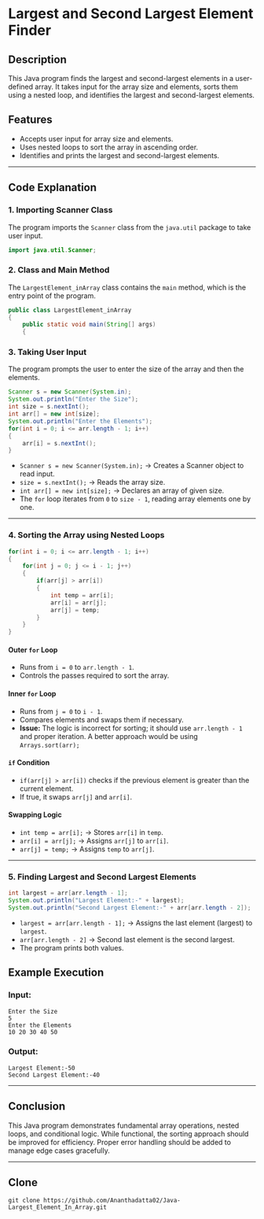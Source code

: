 


# Largest and Second Largest Element Finder

## Description
This Java program finds the largest and second-largest elements in a user-defined array. It takes input for the array size and elements, sorts them using a nested loop, and identifies the largest and second-largest elements.

## Features
- Accepts user input for array size and elements.
- Uses nested loops to sort the array in ascending order.
- Identifies and prints the largest and second-largest elements.

---

## Code Explanation

### **1. Importing Scanner Class**
The program imports the `Scanner` class from the `java.util` package to take user input.

```java
import java.util.Scanner;
```

### **2. Class and Main Method**
The `LargestElement_inArray` class contains the `main` method, which is the entry point of the program.

```java
public class LargestElement_inArray
{
    public static void main(String[] args)
    {
```

### **3. Taking User Input**
The program prompts the user to enter the size of the array and then the elements.

```java
Scanner s = new Scanner(System.in);
System.out.println("Enter the Size");
int size = s.nextInt();
int arr[] = new int[size];
System.out.println("Enter the Elements");
for(int i = 0; i <= arr.length - 1; i++)
{
    arr[i] = s.nextInt();
}
```

- `Scanner s = new Scanner(System.in);` → Creates a Scanner object to read input.
- `size = s.nextInt();` → Reads the array size.
- `int arr[] = new int[size];` → Declares an array of given size.
- The `for` loop iterates from `0` to `size - 1`, reading array elements one by one.

---

### **4. Sorting the Array using Nested Loops**
```java
for(int i = 0; i <= arr.length - 1; i++)
{
    for(int j = 0; j <= i - 1; j++)
    {
        if(arr[j] > arr[i])
        {
            int temp = arr[i];
            arr[i] = arr[j];
            arr[j] = temp;
        }
    }
}
```
#### **Outer `for` Loop**
- Runs from `i = 0` to `arr.length - 1`.
- Controls the passes required to sort the array.

#### **Inner `for` Loop**
- Runs from `j = 0` to `i - 1`.
- Compares elements and swaps them if necessary.
- **Issue:** The logic is incorrect for sorting; it should use `arr.length - 1` and proper iteration. A better approach would be using `Arrays.sort(arr);`

#### **`if` Condition**
- `if(arr[j] > arr[i])` checks if the previous element is greater than the current element.
- If true, it swaps `arr[j]` and `arr[i]`.

#### **Swapping Logic**
- `int temp = arr[i];` → Stores `arr[i]` in `temp`.
- `arr[i] = arr[j];` → Assigns `arr[j]` to `arr[i]`.
- `arr[j] = temp;` → Assigns `temp` to `arr[j]`.

---

### **5. Finding Largest and Second Largest Elements**
```java
int largest = arr[arr.length - 1];
System.out.println("Largest Element:-" + largest);
System.out.println("Second Largest Element:-" + arr[arr.length - 2]);
```

- `largest = arr[arr.length - 1];` → Assigns the last element (largest) to `largest`.
- `arr[arr.length - 2]` → Second last element is the second largest.
- The program prints both values.

## **Example Execution**
### **Input:**
```
Enter the Size
5
Enter the Elements
10 20 30 40 50
```
### **Output:**
```
Largest Element:-50
Second Largest Element:-40
```

---

## **Conclusion**
This Java program demonstrates fundamental array operations, nested loops, and conditional logic. While functional, the sorting approach should be improved for efficiency. Proper error handling should be added to manage edge cases gracefully.

---

## Clone
```
git clone https://github.com/Ananthadatta02/Java-Largest_Element_In_Array.git
```
